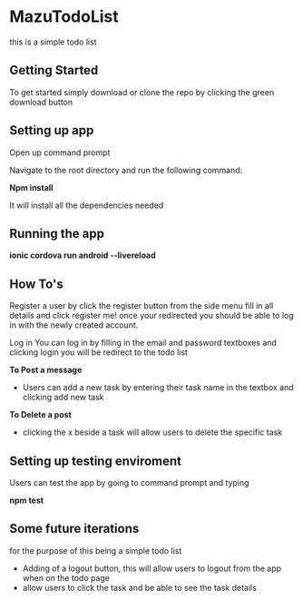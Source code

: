 <h1>MazuTodoList</h1>

<p>this is a simple todo list</p>

<h2>Getting Started</h2>

To get started simply download or clone the repo by clicking the green download button

<h2>Setting up app</h2>

Open up command prompt

Navigate to the root directory and run the following command:

<strong>Npm install</strong>

It will install all the dependencies needed

<h2>Running the app</h2>
<strong>ionic cordova run android --livereload</strong>

<h2>How To's</h2>

Register a user by click the register button from the side menu
fill in all details and click register me! once your redirected you should be able to log in with the newly created account.

Log in
You can log in by filling in the email and password textboxes and clicking login
you will be redirect to the todo list

<strong>To Post a message</strong><br >
<ul>
  <li>Users can add a new task by entering their task name in the textbox and clicking add new task</li>
</ul>
<strong>To Delete a post</strong>
<ul><li>clicking the x beside a task will allow users to delete the specific task</li></ul>
<h2>Setting up testing enviroment</h2>

Users can test the app by going to command prompt and typing 

<strong>npm test</strong>

<h2>Some future iterations</h2>
<p>for the purpose of this being a simple todo list</p>
<ul>
  <li>Adding of a logout button, this will allow users to logout from the app when on the todo page</li>
  <li>allow users to click the task and be able to see the task details</li>
</ul>
